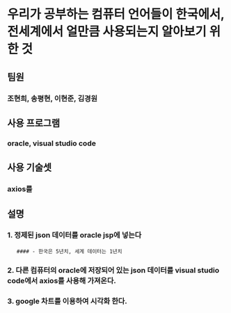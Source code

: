 # 우리가 공부하는 컴퓨터 언어들이 한국에서, 전세계에서 얼만큼 사용되는지 알아보기 위한 것

## 팀원

### 조현희, 송평현, 이현준, 김경원

## 사용 프로그램

### oracle, visual studio code

## 사용 기술셋

### axios를

## 설명

### 1. 정제된 json 데이터를 oracle jsp에 넣는다
       #### - 한국은 5년치, 세계 데이터는 1년치

### 2. 다른 컴퓨터의 oracle에 저장되어 있는 json 데이터를 visual studio code에서 axios를 사용해 가져온다.

### 3. google 차트를 이용하여 시각화 한다.

